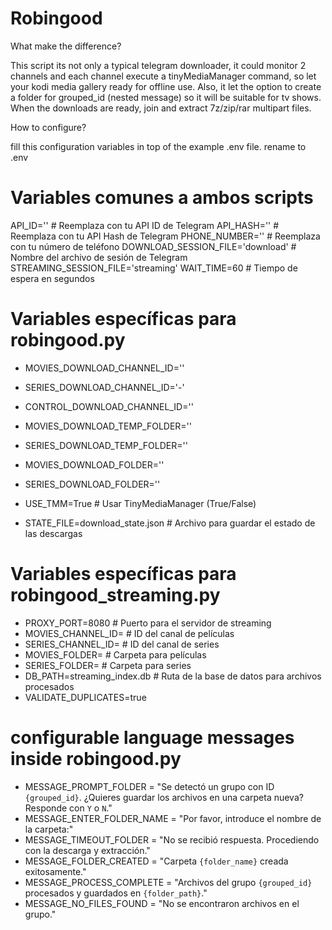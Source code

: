 
# Robingood


What make the difference?

This script its not only a typical telegram downloader, it could monitor 2 channels and each channel execute a tinyMediaManager command, so let your kodi media gallery ready for offline use. Also, it let the option to create a folder for grouped_id (nested message) so it will be suitable for tv shows. When the downloads are ready, join and extract 7z/zip/rar multipart files.

How to configure?

fill this configuration variables in top of the example  .env file. rename to .env

# Variables comunes a ambos scripts
API_ID=''  # Reemplaza con tu API ID de Telegram
API_HASH=''  # Reemplaza con tu API Hash de Telegram
PHONE_NUMBER=''  # Reemplaza con tu número de teléfono
DOWNLOAD_SESSION_FILE='download'  # Nombre del archivo de sesión de Telegram
STREAMING_SESSION_FILE='streaming'
WAIT_TIME=60  # Tiempo de espera en segundos

# Variables específicas para robingood.py
- MOVIES_DOWNLOAD_CHANNEL_ID=''
- SERIES_DOWNLOAD_CHANNEL_ID='-'
- CONTROL_DOWNLOAD_CHANNEL_ID=''
- MOVIES_DOWNLOAD_TEMP_FOLDER=''
- SERIES_DOWNLOAD_TEMP_FOLDER=''
- MOVIES_DOWNLOAD_FOLDER=''
- SERIES_DOWNLOAD_FOLDER=''
 
- USE_TMM=True  # Usar TinyMediaManager (True/False)
- STATE_FILE=download_state.json  # Archivo para guardar el estado de las descargas

# Variables específicas para robingood_streaming.py
- PROXY_PORT=8080  # Puerto para el servidor de streaming
- MOVIES_CHANNEL_ID= # ID del canal de películas
- SERIES_CHANNEL_ID= # ID del canal de series
- MOVIES_FOLDER=  # Carpeta para películas
- SERIES_FOLDER=  # Carpeta para series
- DB_PATH=streaming_index.db  # Ruta de la base de datos para archivos procesados
- VALIDATE_DUPLICATES=true

# configurable language messages inside robingood.py

- MESSAGE_PROMPT_FOLDER = "Se detectó un grupo con ID `{grouped_id}`. ¿Quieres guardar los archivos en una carpeta nueva? Responde con `Y` o `N`."
- MESSAGE_ENTER_FOLDER_NAME = "Por favor, introduce el nombre de la carpeta:"
- MESSAGE_TIMEOUT_FOLDER = "No se recibió respuesta. Procediendo con la descarga y extracción."
- MESSAGE_FOLDER_CREATED = "Carpeta `{folder_name}` creada exitosamente."
- MESSAGE_PROCESS_COMPLETE = "Archivos del grupo `{grouped_id}` procesados y guardados en `{folder_path}`."
- MESSAGE_NO_FILES_FOUND = "No se encontraron archivos en el grupo."




